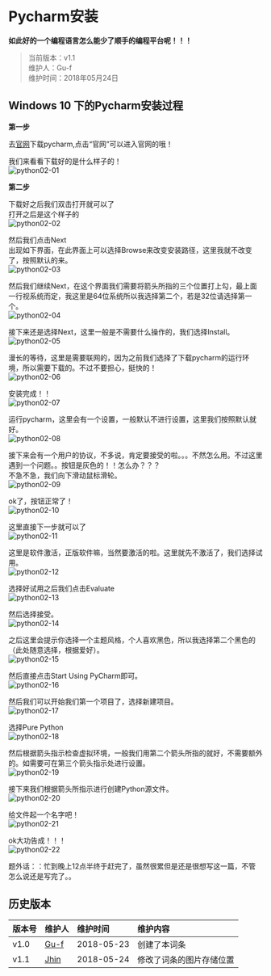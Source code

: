 # Pycharm安装
**如此好的一个编程语言怎么能少了顺手的编程平台呢！！！**

>当前版本：v1.1  
>维护人：Gu-f  
>维护时间：2018年05月24日

## Windows 10 下的Pycharm安装过程

**第一步**  

去[官网](https://www.jetbrains.com/pycharm/)下载pycharm,点击“官网”可以进入官网的哦！  

我们来看看下载好的是什么样子的！  
![python02-01](/wiki/image/python/02/python02-01.jpg)  

**第二步**  

下载好之后我们双击打开就可以了  
打开之后是这个样子的  
![python02-02](/wiki/image/python/02/python02-02.jpg)  

然后我们点击Next  
出现如下界面，在此界面上可以选择Browse来改变安装路径，这里我就不改变了，按照默认的来。  
![python02-03](/wiki/image/python/02/python02-03.jpg)  

然后我们继续Next，在这个界面我们需要将箭头所指的三个位置打上勾，最上面一行视系统而定，我这里是64位系统所以我选择第二个，若是32位请选择第一个。  
![python02-04](/wiki/image/python/02/python02-04.jpg)  

接下来还是选择Next，这里一般是不需要什么操作的，我们选择Install。  
![python02-05](/wiki/image/python/02/python02-05.jpg)  

漫长的等待，这里是需要联网的，因为之前我们选择了下载pycharm的运行环境，所以需要下载的。不过不要担心，挺快的！  
![python02-06](/wiki/image/python/02/python02-06.jpg)  

安装完成！！  
![python02-07](/wiki/image/python/02/python02-07.jpg)  

运行pycharm，这里会有一个设置，一般默认不进行设置，这里我们按照默认就好。  
![python02-08](/wiki/image/python/02/python02-08.jpg)  

接下来会有一个用户的协议，不多说，肯定要接受的啦。。。不然怎么用。不过这里遇到一个问题。。按钮是灰色的！！怎么办？？？  
不急不急，我们向下滑动鼠标滑轮。  
![python02-09](/wiki/image/python/02/python02-09.jpg)  

ok了，按钮正常了！  
![python02-10](/wiki/image/python/02/python02-10.jpg)  

这里直接下一步就可以了  
![python02-11](/wiki/image/python/02/python02-11.jpg)  

这里是软件激活，正版软件嘛，当然要激活的啦。这里就先不激活了，我们选择试用。  
![python02-12](/wiki/image/python/02/python02-12.jpg)  

选择好试用之后我们点击Evaluate  
![python02-13](/wiki/image/python/02/python02-13.jpg)  

然后选择接受。  
![python02-14](/wiki/image/python/02/python02-14.jpg)  

之后这里会提示你选择一个主题风格，个人喜欢黑色，所以我选择第二个黑色的（此处随意选择，根据爱好）。  
![python02-15](/wiki/image/python/02/python02-15.jpg)  

然后直接点击Start Using PyCharm即可。  
![python02-16](/wiki/image/python/02/python02-16.jpg)  

然后我们可以开始我们第一个项目了，选择新建项目。  
![python02-17](/wiki/image/python/02/python02-17.jpg)  

选择Pure Python  
![python02-18](/wiki/image/python/02/python02-18.jpg)  

然后根据箭头指示检查虚拟环境，一般我们用第二个箭头所指的就好，不需要额外的。如需要可在第三个箭头指示处进行设置。  
![python02-19](/wiki/image/python/02/python02-19.jpg)  

接下来我们根据箭头所指示进行创建Python源文件。  
![python02-20](/wiki/image/python/02/python02-20.jpg)  

给文件起一个名字吧！  
![python02-21](/wiki/image/python/02/python02-21.jpg)  

ok大功告成！！！  
![python02-22](/wiki/image/python/02/python02-22.jpg)  

题外话：：忙到晚上12点半终于赶完了，虽然很累但是还是很想写这一篇，不管怎么说还是写完了。。

## 历史版本

| 版本号 | 维护人 |维护时间 |维护内容|
| :- | :- | :-| :- |
| v1.0 | [Gu-f](https://Gu-f.github.io/) |2018-05-23|创建了本词条|
| v1.1 | [Jhin](https://blog.link-lin.cn/) |2018-05-24|修改了词条的图片存储位置|
